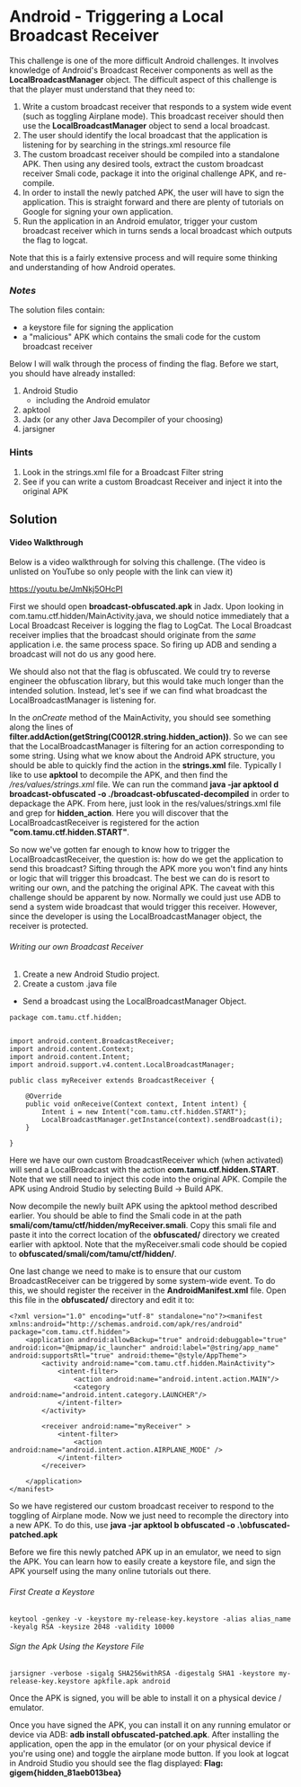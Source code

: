 # Android - Triggering a Local Broadcast Receiver

This challenge is one of the more difficult Android challenges. It involves knowledge of Android's Broadcast Receiver components as well as the **LocalBroadcastManager** object. The difficult aspect of this challenge is that the player must understand that they need to:
1. Write a custom broadcast receiver that responds to a system wide event (such as toggling Airplane mode). This broadcast receiver should then use the **LocalBroadcastManager** object to send a local broadcast.
2. The user should identify the local broadcast that the application is listening for by searching in the strings.xml resource file
3. The custom broadcast receiver should be compiled into a standalone APK. Then using any desired tools, extract the custom broadcast receiver Smali code, package it into the original challenge APK, and re-compile. 
4. In order to install the newly patched APK, the user will have to sign the application. This is straight forward and there are plenty of tutorials on Google for signing your own application. 
5. Run the application in an Android emulator, trigger your custom broadcast receiver which in turns sends a local broadcast which outputs the flag to logcat. 

Note that this is a fairly extensive process and will require some thinking and understanding of how Android operates. 

### *Notes*
The solution files contain:
- a keystore file for signing the application
- a "malicious" APK which contains the smali code for the custom broadcast receiver

Below I will walk through the process of finding the flag. Before we start, you should have already installed:
1. Android Studio
    - including the Android emulator 
2. apktool
3. Jadx (or any other Java Decompiler of your choosing)
3. jarsigner

### Hints

1. Look in the strings.xml file for a Broadcast Filter string
2. See if you can write a custom Broadcast Receiver and inject it into the original APK

## Solution

#### Video Walkthrough
Below is a video walkthrough for solving this challenge. (The video is unlisted on YouTube so only people with the link can view it)

https://youtu.be/JmNkj5OHcPI


First we should open **broadcast-obfuscated.apk** in Jadx. Upon looking in com.tamu.ctf.hidden/MainActivity.java, we should notice immediately that a Local Broadcast Receiver is logging the flag to LogCat. The Local Broadcast receiver implies that the broadcast should originate from the *same* application i.e. the same process space. So firing up ADB and sending a broadcast will not do us any good here.

We should also not that the flag is obfuscated. We could try to reverse engineer the obfuscation library, but this would take much longer than the intended solution. Instead, let's see if we can find what broadcast the LocalBroadcastManager is listening for. 

In the *onCreate* method of the MainActivity, you should see something along the lines of **filter.addAction(getString(C0012R.string.hidden_action))**. So we can see that the LocalBroadcastManager is filtering for an action corresponding to some string. Using what we know about the Android APK structure, you should be able to quickly find the action in the **strings.xml** file. Typically I like to use **apktool** to decompile the APK, and then find the */res/values/strings.xml* file. 
We can run the command **java -jar apktool d broadcast-obfuscated -o ./broadcast-obfuscated-decompiled** in order to depackage the APK. From here, just look in the res/values/strings.xml file and grep for **hidden_action**. Here you will discover that the LocalBroadcastReceiver is registered for the action **"com.tamu.ctf.hidden.START"**.

So now we've gotten far enough to know how to trigger the LocalBroadcastReceiver, the question is: how do we get the application to send this broadcast? Sifting through the APK more you won't find any hints or logic that will trigger this broadcast. The best we can do is resort to writing our own, and the patching the original APK. The caveat with this challenge should be apparent by now. Normally we could just use ADB to send a system wide broadcast that would trigger this receiver. However, since the developer is using the LocalBroadcastManager object, the receiver is protected. 

###### Writing our own Broadcast Receiver

1. Create a new Android Studio project. 
2. Create a custom .java file
- Send a broadcast using the LocalBroadcastManager Object.
```
package com.tamu.ctf.hidden;


import android.content.BroadcastReceiver;
import android.content.Context;
import android.content.Intent;
import android.support.v4.content.LocalBroadcastManager;

public class myReceiver extends BroadcastReceiver {

    @Override
    public void onReceive(Context context, Intent intent) {
        Intent i = new Intent("com.tamu.ctf.hidden.START");
        LocalBroadcastManager.getInstance(context).sendBroadcast(i);
    }

}
```

Here we have our own custom BroadcastReceiver which (when activated) will send a LocalBroadcast with the action **com.tamu.ctf.hidden.START**. Note that we still need to inject this code into the original APK. Compile the APK using Android Studio by selecting Build -> Build APK. 

Now decompile the newly built APK using the apktool method described earlier. You should be able to find the Smali code in at the path **smali/com/tamu/ctf/hidden/myReceiver.smali**. Copy this smali file and paste it into the correct location of the **obfuscated/** directory we created earlier with apktool. Note that the myReceiver.smali code should be copied to **obfuscated/smali/com/tamu/ctf/hidden/**. 

One last change we need to make is to ensure that our custom BroadcastReceiver can be triggered by some system-wide event. To do this, we should register the receiver in the **AndroidManifest.xml** file. Open this file in the **obfuscated/** directory and edit it to: 

```
<?xml version="1.0" encoding="utf-8" standalone="no"?><manifest xmlns:android="http://schemas.android.com/apk/res/android" package="com.tamu.ctf.hidden">
    <application android:allowBackup="true" android:debuggable="true" android:icon="@mipmap/ic_launcher" android:label="@string/app_name" android:supportsRtl="true" android:theme="@style/AppTheme">
        <activity android:name="com.tamu.ctf.hidden.MainActivity">
            <intent-filter>
                <action android:name="android.intent.action.MAIN"/>
                <category android:name="android.intent.category.LAUNCHER"/>
            </intent-filter>
        </activity>
        
        <receiver android:name="myReceiver" >
            <intent-filter>
                <action android:name="android.intent.action.AIRPLANE_MODE" />
            </intent-filter>
        </receiver>
        
    </application>
</manifest>
```

So we have registered our custom broadcast receiver to respond to the toggling of Airplane mode. Now we just need to recomple the directory into a new APK. To do this, use **java -jar apktool b obfuscated -o .\obfuscated-patched.apk**

Before we fire this newly patched APK up in an emulator, we need to sign the APK. You can learn how to easily create a keystore file, and sign the APK yourself using the many online tutorials out there.

###### First Create a Keystore
```
keytool -genkey -v -keystore my-release-key.keystore -alias alias_name -keyalg RSA -keysize 2048 -validity 10000
```

###### Sign the Apk Using the Keystore File
```
jarsigner -verbose -sigalg SHA256withRSA -digestalg SHA1 -keystore my-release-key.keystore apkfile.apk android
```

Once the APK is signed, you will be able to install it on a physical device / emulator. 

Once you have signed the APK, you can install it on any running emulator or device via ADB: **adb install obfuscated-patched.apk**. After installing the application, open the app in the emulator (or on your physical device if you're using one) and toggle the airplane mode button. If you look at logcat in Android Studio you should see the flag displayed: **Flag: gigem{hidden_81aeb013bea}**
